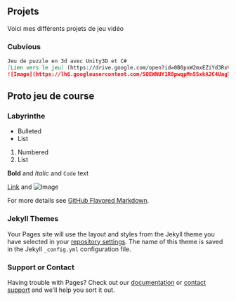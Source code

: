 


## Projets

Voici mes différents projets de jeu vidéo

### Cubvious

```markdown
Jeu de puzzle en 3d avec Unity3D et C#
[Lien vers le jeu] (https://drive.google.com/open?id=0B0pxW2mxEZiYd3RxVFlLZFdLLVk )
![Image](https://lh6.googleusercontent.com/SQEWNUY1R8pwqpMn55xkA2C4UagTwhzFKpCp8EpPPBaCwDXQwAjs2gvoa9Y3XdRafjATlcfOxVyKAIE=w1920-h916)

```

## Proto jeu de course

### Labyrinthe

- Bulleted
- List

1. Numbered
2. List

**Bold** and _Italic_ and `Code` text

[Link](url) and ![Image](src)

For more details see [GitHub Flavored Markdown](https://guides.github.com/features/mastering-markdown/).

### Jekyll Themes

Your Pages site will use the layout and styles from the Jekyll theme you have selected in your [repository settings](https://github.com/LWZero/LWZero/settings). The name of this theme is saved in the Jekyll `_config.yml` configuration file.

### Support or Contact

Having trouble with Pages? Check out our [documentation](https://help.github.com/categories/github-pages-basics/) or [contact support](https://github.com/contact) and we’ll help you sort it out.
